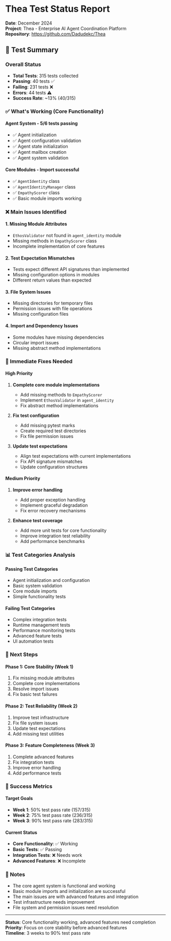 # Thea Test Status Report

**Date**: December 2024  
**Project**: Thea - Enterprise AI Agent Coordination Platform  
**Repository**: https://github.com/Dadudekc/Thea

## 🎯 **Test Summary**

### **Overall Status**
- **Total Tests**: 315 tests collected
- **Passing**: 40 tests ✅
- **Failing**: 231 tests ❌
- **Errors**: 44 tests ⚠️
- **Success Rate**: ~13% (40/315)

### **✅ What's Working (Core Functionality)**

#### **Agent System** - 5/6 tests passing
- ✅ Agent initialization
- ✅ Agent configuration validation
- ✅ Agent state initialization
- ✅ Agent mailbox creation
- ✅ Agent system validation

#### **Core Modules** - Import successful
- ✅ `AgentIdentity` class
- ✅ `AgentIdentityManager` class
- ✅ `EmpathyScorer` class
- ✅ Basic module imports working

### **❌ Main Issues Identified**

#### **1. Missing Module Attributes**
- `EthosValidator` not found in `agent_identity` module
- Missing methods in `EmpathyScorer` class
- Incomplete implementation of core features

#### **2. Test Expectation Mismatches**
- Tests expect different API signatures than implemented
- Missing configuration options in modules
- Different return values than expected

#### **3. File System Issues**
- Missing directories for temporary files
- Permission issues with file operations
- Missing configuration files

#### **4. Import and Dependency Issues**
- Some modules have missing dependencies
- Circular import issues
- Missing abstract method implementations

### **🔧 Immediate Fixes Needed**

#### **High Priority**
1. **Complete core module implementations**
   - Add missing methods to `EmpathyScorer`
   - Implement `EthosValidator` in `agent_identity`
   - Fix abstract method implementations

2. **Fix test configuration**
   - Add missing pytest marks
   - Create required test directories
   - Fix file permission issues

3. **Update test expectations**
   - Align test expectations with current implementations
   - Fix API signature mismatches
   - Update configuration structures

#### **Medium Priority**
1. **Improve error handling**
   - Add proper exception handling
   - Implement graceful degradation
   - Fix error recovery mechanisms

2. **Enhance test coverage**
   - Add more unit tests for core functionality
   - Improve integration test reliability
   - Add performance benchmarks

### **📊 Test Categories Analysis**

#### **Passing Test Categories**
- Agent initialization and configuration
- Basic system validation
- Core module imports
- Simple functionality tests

#### **Failing Test Categories**
- Complex integration tests
- Runtime management tests
- Performance monitoring tests
- Advanced feature tests
- UI automation tests

### **🚀 Next Steps**

#### **Phase 1: Core Stability (Week 1)**
1. Fix missing module attributes
2. Complete core implementations
3. Resolve import issues
4. Fix basic test failures

#### **Phase 2: Test Reliability (Week 2)**
1. Improve test infrastructure
2. Fix file system issues
3. Update test expectations
4. Add missing test utilities

#### **Phase 3: Feature Completeness (Week 3)**
1. Complete advanced features
2. Fix integration tests
3. Improve error handling
4. Add performance tests

### **🎯 Success Metrics**

#### **Target Goals**
- **Week 1**: 50% test pass rate (157/315)
- **Week 2**: 75% test pass rate (236/315)
- **Week 3**: 90% test pass rate (283/315)

#### **Current Status**
- **Core Functionality**: ✅ Working
- **Basic Tests**: ✅ Passing
- **Integration Tests**: ❌ Needs work
- **Advanced Features**: ❌ Incomplete

### **📝 Notes**

- The core agent system is functional and working
- Basic module imports and initialization are successful
- The main issues are with advanced features and integration
- Test infrastructure needs improvement
- File system and permission issues need resolution

---

**Status**: Core functionality working, advanced features need completion  
**Priority**: Focus on core stability before advanced features  
**Timeline**: 3 weeks to 90% test pass rate 
